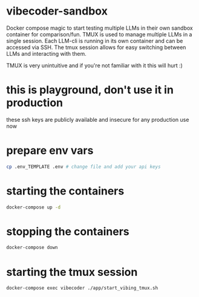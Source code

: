 # vibecoder-sandbox
Docker compose magic to start testing multiple LLMs in their own sandbox container for comparison/fun. 
TMUX is used to manage multiple LLMs in a single session. Each LLM-cli is running in its own container and can be accessed via SSH. The tmux session allows for easy switching between LLMs and interacting with them.

TMUX is very unintuitive and if you're not familiar with it this will hurt :) 

# this is playground, don't use it in production
these ssh keys are publicly available and insecure for any production use now

# prepare env vars
```bash
cp .env_TEMPLATE .env # change file and add your api keys
```

# starting the containers
```bash
docker-compose up -d
```

# stopping the containers
```bash
docker-compose down
```

# starting the tmux session
```bash
docker-compose exec vibecoder ./app/start_vibing_tmux.sh
```
